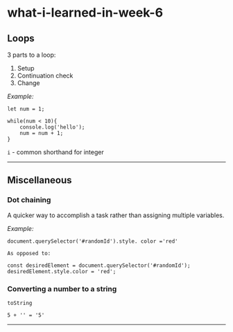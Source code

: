 # what-i-learned-in-week-6
## Loops

3 parts to a loop:
1. Setup
2. Continuation check
3. Change

*Example:*
```
let num = 1;

while(num < 10){
    console.log('hello');
    num = num + 1;
}
```
`i` - common shorthand for integer

---

## Miscellaneous

### Dot chaining
A quicker way to accomplish a task rather than assigning multiple variables.

*Example:*
```
document.querySelector('#randomId').style. color ='red'

As opposed to:

const desiredElement = document.querySelector('#randomId');
desiredElement.style.color = 'red';
```
### Converting a number to a string

`toString`

`5 + '' = '5'`

---